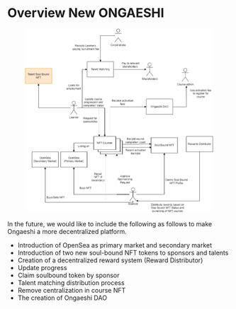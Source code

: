 # Overview New ONGAESHI

<figure><img src="../.gitbook/assets/Ongaeshi V2 (1).png" alt=""><figcaption></figcaption></figure>

In the future, we would like to include the following as follows to make Ongaeshi a more decentralized platform.

* Introduction of OpenSea as primary market and secondary market
* Introduction of two new soul-bound NFT tokens to sponsors and talents
* Creation of a decentralized reward system (Reward Distributor)
* Update progress
* Claim soulbound token by sponsor
* Talent matching distribution process
* Remove centralization in course NFT
* The creation of Ongaeshi DAO
